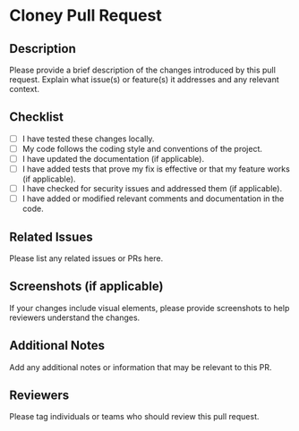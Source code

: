 # Cloney Pull Request

## Description

Please provide a brief description of the changes introduced by this pull request. Explain what issue(s) or feature(s) it addresses and any relevant context.

## Checklist

- [ ] I have tested these changes locally.
- [ ] My code follows the coding style and conventions of the project.
- [ ] I have updated the documentation (if applicable).
- [ ] I have added tests that prove my fix is effective or that my feature works (if applicable).
- [ ] I have checked for security issues and addressed them (if applicable).
- [ ] I have added or modified relevant comments and documentation in the code.

## Related Issues

Please list any related issues or PRs here.

## Screenshots (if applicable)

If your changes include visual elements, please provide screenshots to help reviewers understand the changes.

## Additional Notes

Add any additional notes or information that may be relevant to this PR.

## Reviewers

Please tag individuals or teams who should review this pull request.

